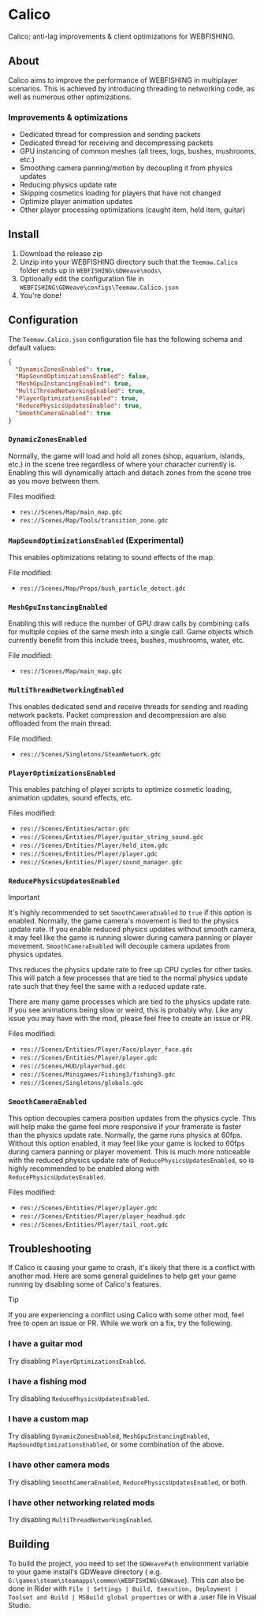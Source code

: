 # Calico

Calico; anti-lag improvements & client optimizations for WEBFISHING.

## About

Calico aims to improve the performance of WEBFISHING in multiplayer scenarios. This is achieved by introducing threading
to networking code, as well as numerous other optimizations.

### Improvements & optimizations

* Dedicated thread for compression and sending packets
* Dedicated thread for receiving and decompressing packets
* GPU instancing of common meshes (all trees, logs, bushes, mushrooms, etc.)
* Smoothing camera panning/motion by decoupling it from physics updates
* Reducing physics update rate
* Skipping cosmetics loading for players that have not changed
* Optimize player animation updates
* Other player processing optimizations (caught item, held item, guitar)

## Install

1. Download the release zip
2. Unzip into your WEBFISHING directory such that the `Teemaw.Calico` folder ends up in `WEBFISHING\GDWeave\mods\`
3. Optionally edit the configuration file in `WEBFISHING\GDWeave\configs\Teemaw.Calico.json`
4. You're done!

## Configuration

The `Teemaw.Calico.json` configuration file has the following schema and default values:

```json
{
  "DynamicZonesEnabled": true,
  "MapSoundOptimizationsEnabled": false,
  "MeshGpuInstancingEnabled": true,
  "MultiThreadNetworkingEnabled": true,
  "PlayerOptimizationsEnabled": true,
  "ReducePhysicsUpdatesEnabled": true,
  "SmoothCameraEnabled": true
}
```

### `DynamicZonesEnabled`

Normally, the game will load and hold all zones (shop, aquarium, islands, etc.) in the scene tree regardless of where
your character currently is. Enabling this will dynamically attach and detach zones from the scene tree as you move
between them.

Files modified:

* `res://Scenes/Map/main_map.gdc`
* `res://Scenes/Map/Tools/transition_zone.gdc`

### `MapSoundOptimizationsEnabled` (Experimental)

This enables optimizations relating to sound effects of the map.

File modified:

* `res://Scenes/Map/Props/bush_particle_detect.gdc`

### `MeshGpuInstancingEnabled`

Enabling this will reduce the number of GPU draw calls by combining calls for multiple copies of the same mesh into a
single call. Game objects which currently benefit from this include trees, bushes, mushrooms, water, etc.

File modified:

* `res://Scenes/Map/main_map.gdc`

### `MultiThreadNetworkingEnabled`

This enables dedicated send and receive threads for sending and reading network packets. Packet compression and
decompression are also offloaded from the main thread.

File modified:

* `res://Scenes/Singletons/SteamNetwork.gdc`

### `PlayerOptimizationsEnabled`

This enables patching of player scripts to optimize cosmetic loading, animation updates, sound effects, etc.

Files modified:

* `res://Scenes/Entities/actor.gdc`
* `res://Scenes/Entities/Player/guitar_string_sound.gdc`
* `res://Scenes/Entities/Player/held_item.gdc`
* `res://Scenes/Entities/Player/player.gdc`
* `res://Scenes/Entities/Player/sound_manager.gdc`

### `ReducePhysicsUpdatesEnabled`

> [!IMPORTANT]  
> It's highly recommended to set `SmoothCameraEnabled` to `true` if this option is enabled. Normally, the game camera's
> movement is tied to the physics update rate. If you enable reduced physics updates without smooth camera, it may feel
> like the game is running slower during camera panning or player movement. `SmoothCameraEnabled` will decouple camera
> updates from physics updates.

This reduces the physics update rate to free up CPU cycles for other tasks. This will patch a few processes that are
tied to the normal physics update rate such that they feel the same with a reduced update rate.

There are many game processes which are tied to the physics update rate. If you see animations being slow or weird,
this is probably why. Like any issue you may have with the mod, please feel free to create an issue or PR.

Files modified:

* `res://Scenes/Entities/Player/Face/player_face.gdc`
* `res://Scenes/Entities/Player/player.gdc`
* `res://Scenes/HUD/playerhud.gdc`
* `res://Scenes/Minigames/Fishing3/fishing3.gdc`
* `res://Scenes/Singletons/globals.gdc`

### `SmoothCameraEnabled`

This option decouples camera position updates from the physics cycle. This will help make the game feel more responsive
if your framerate is faster than the physics update rate. Normally, the game runs physics at 60fps. Without this option
enabled, it may feel like your game is locked to 60fps during camera panning or player movement. This is much more
noticeable with the reduced physics update rate of `ReducePhysicsUpdatesEnabled`, so is highly recommended to be enabled
along with `ReducePhysicsUpdatesEnabled`.

Files modified:

* `res://Scenes/Entities/Player/player.gdc`
* `res://Scenes/Entities/Player/player_headhud.gdc`
* `res://Scenes/Entities/Player/tail_root.gdc`

## Troubleshooting

If Calico is causing your game to crash, it's likely that there is a conflict with another mod. Here are some general
guidelines to help get your game running by disabling some of Calico's features.

> [!TIP]  
> If you are experiencing a conflict using Calico with some other mod, feel free to open an issue or PR. While we work
> on a fix, try the following.

### I have a guitar mod
Try disabling `PlayerOptimizationsEnabled`.

### I have a fishing mod
Try disabling `ReducePhysicsUpdatesEnabled`.

### I have a custom map
Try disabling `DynamicZonesEnabled`, `MeshGpuInstancingEnabled`, `MapSoundOptimizationsEnabled`, or some combination of
the above.

### I have other camera mods
Try disabling `SmoothCameraEnabled`, `ReducePhysicsUpdatesEnabled`, or both.

### I have other networking related mods
Try disabling `MultiThreadNetworkingEnabled`.

## Building

To build the project, you need to set the `GDWeavePath` environment variable to your game install's GDWeave directory (
e.g. `G:\games\steam\steamapps\common\WEBFISHING\GDWeave`). This can also be done in Rider with
`File | Settings | Build, Execution, Deployment | Toolset and Build | MSBuild global properties` or with a .user file in
Visual Studio.

